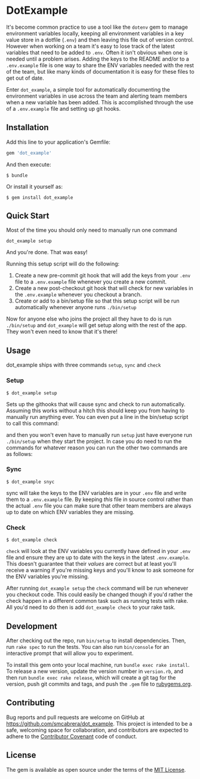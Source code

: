 # DotExample
It's become common practice to use a tool like the `dotenv` gem to manage environment variables locally, keeping all environment variables in a key value store in a dotfile (`.env`) and then leaving this file out of version control. However when working on a team it's easy to lose track of the latest variables that need to be added to `.env`. Often it isn't obvious when one is needed until a problem arises. Adding the keys to the README and/or to a `.env.example` file is one way to share the ENV variables needed with the rest of the team, but like many kinds of documentation it is easy for these files to get out of date.

Enter `dot_example`, a simple tool for automatically documenting the environment variables in use across the team and alerting team members when a new variable has been added. This is accomplished through the use of a `.env.example` file and setting up git hooks. 

## Installation

Add this line to your application's Gemfile:

```ruby
gem 'dot_example'
```

And then execute:

    $ bundle

Or install it yourself as:

    $ gem install dot_example

## Quick Start
Most of the time you should only need to manually run one command

```
dot_example setup
```

And you're done. That was easy!

Running this setup script will do the following:
1. Create a new pre-commit git hook that will add the keys from your `.env` file to a `.env.example` file whenever you create a new commit.
2. Create a new post-checkout git hook that will check for new variables in the `.env.example` whenever you checkout a branch.
3. Create or add to a bin/setup file so that this setup script will be run automatically whenever anyone runs `./bin/setup`

Now for anyone else who joins the project all they have to do is run `./bin/setup` and `dot_example` will get setup along with the rest of the app. They won't even need to know that it's there!

## Usage

dot_example ships with three commands `setup`, `sync` and `check`

### Setup

```
$ dot_example setup
```

Sets up the githooks that will cause sync and check to run automatically. Assuming this works without a hitch this should keep you from having to manually run anything ever. You can even put a line in the bin/setup script to call this command:

and then you won't even have to manually run `setup` just have everyone run `./bin/setup` when they start the project. In case you do need to run the commands for whatever reason you can run the other two commands are as follows:

### Sync
```
$ dot_example snyc
```
sync will take the keys to the ENV variables are in your `.env` file and write them to a `.env.example` file. By keeping _this_ file in source control rather than the actual `.env` file you can make sure that other team members are always up to date on which ENV variables they are missing.

### Check

```
$ dot_example check
```

`check` will look at the ENV variables you currently have defined in your `.env` file and ensure they are up to date with the keys in the latest `.env.example`. This doesn't guarantee that their _values_ are correct but at least you'll receive a warning if you're missing keys and you'll know to ask someone for the ENV variables you're missing.

After running `dot_example setup` the `check` command will be run whenever you checkout code. This could easily be changed though if you'd rather the check happen in a different common task such as running tests with rake. All you'd need to do then is add `dot_example check` to your rake task.

## Development

After checking out the repo, run `bin/setup` to install dependencies. Then, run `rake spec` to run the tests. You can also run `bin/console` for an interactive prompt that will allow you to experiment.

To install this gem onto your local machine, run `bundle exec rake install`. To release a new version, update the version number in `version.rb`, and then run `bundle exec rake release`, which will create a git tag for the version, push git commits and tags, and push the `.gem` file to [rubygems.org](https://rubygems.org).

## Contributing

Bug reports and pull requests are welcome on GitHub at https://github.com/smcabrera/dot_example. This project is intended to be a safe, welcoming space for collaboration, and contributors are expected to adhere to the [Contributor Covenant](http://contributor-covenant.org) code of conduct.

## License

The gem is available as open source under the terms of the [MIT License](http://opensource.org/licenses/MIT).

